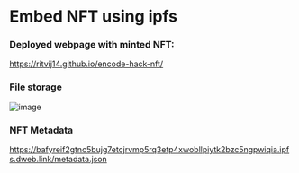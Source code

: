 # Embed NFT using ipfs

### Deployed webpage with minted NFT:
https://ritvij14.github.io/encode-hack-nft/

### File storage
![image](https://user-images.githubusercontent.com/51456744/142689299-13b853ce-06a4-4bd8-8f2f-bc3061e43880.png)

### NFT Metadata
https://bafyreif2gtnc5bujg7etcjrvmp5rq3etp4xwobllpiytk2bzc5ngpwiqia.ipfs.dweb.link/metadata.json
